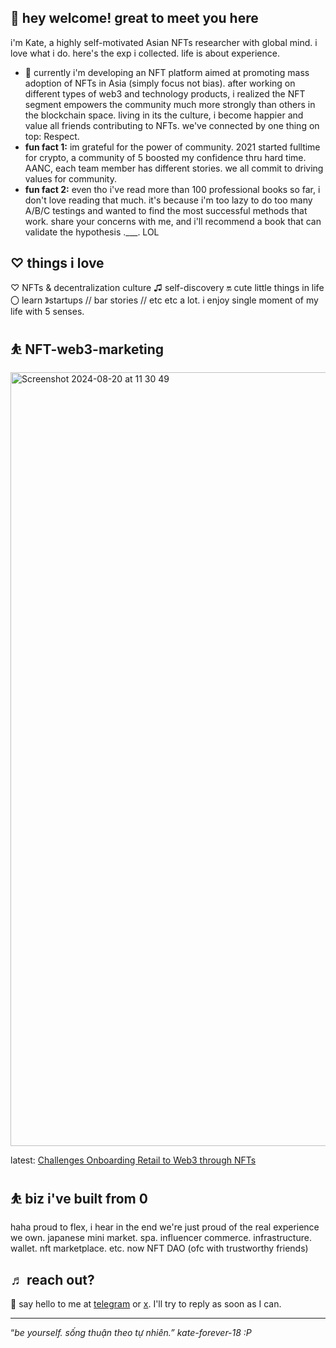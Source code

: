 ## 👋 hey welcome! great to meet you here

i'm Kate, a highly self-motivated Asian NFTs researcher with global mind. i love what i do. here's the exp i collected. life is about experience.

- 🌱 currently i'm developing an NFT platform aimed at promoting mass adoption of NFTs in Asia (simply focus not bias). after working on different types of web3 and technology products, i realized the NFT segment empowers the community much more strongly than others in the blockchain space. living in its the culture, i become happier and value all friends contributing to NFTs. we've connected by one thing on top: Respect.
- **fun fact 1:** im grateful for the power of community. 2021 started fulltime for crypto, a community of 5 boosted my confidence thru hard time. AANC, each team member has different stories. we all commit to driving values for community.
- **fun fact 2:** even tho i've read more than 100 professional books so far, i don't love reading that much. it's because i'm too lazy to do too many A/B/C testings and wanted to find the most successful methods that work. share your concerns with me, and i'll recommend a book that can validate the hypothesis .___. LOL

## ♡ things i love

♡ NFTs & decentralization culture ♫ self-discovery 🔛 cute little things in life 〇 learn 》startups // bar stories // etc etc a lot. i enjoy single moment of my life with 5 senses.

## ⛹️ NFT-web3-marketing

<img width="1238" alt="Screenshot 2024-08-20 at 11 30 49" src="https://github.com/user-attachments/assets/fccb192e-0b04-47a7-b44f-9097c720d12a">

latest: [Challenges Onboarding Retail to Web3 through NFTs](https://github.com/katedaynee/NFT-web3-marketing)

## ⛹️ biz i've built from 0

haha proud to flex, i hear in the end we're just proud of the real experience we own. japanese mini market. spa. influencer commerce. infrastructure. wallet. nft marketplace. etc. now NFT DAO (ofc with trustworthy friends)

## ♬ reach out?
💼 say hello to me at [telegram](t.me/katedaynee) or [x](x.com/katedaynee). I'll try to reply as soon as I can.

---

“*be yourself. sống thuận theo tự nhiên.” kate-forever-18 :P*
